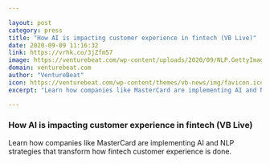 ```yaml
---

layout: post
category: press
title: "How AI is impacting customer experience in fintech (VB Live)"
date: 2020-09-09 11:16:32
link: https://vrhk.co/3jZfm57
image: https://venturebeat.com/wp-content/uploads/2020/09/NLP.GettyImages-1199031078.jpg?w=1200&strip=all
domain: venturebeat.com
author: "VentureBeat"
icon: https://venturebeat.com/wp-content/themes/vb-news/img/favicon.ico
excerpt: "Learn how companies like MasterCard are implementing AI and NLP strategies that transform how fintech customer experience is done."

---
```


### How AI is impacting customer experience in fintech (VB Live)

Learn how companies like MasterCard are implementing AI and NLP strategies that transform how fintech customer experience is done.